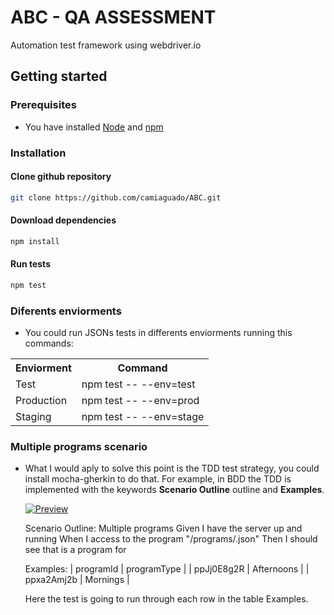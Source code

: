 # ABC - QA ASSESSMENT
Automation test framework using webdriver.io

## Getting started
### Prerequisites
 - You have installed [Node](https://nodejs.org/en/download/) and [npm](https://www.npmjs.com/get-npm)
 
### Installation
#### Clone github repository
```bash
git clone https://github.com/camiaguado/ABC.git
```
#### Download dependencies
```bash
npm install
```
#### Run tests
```bash
npm test
```

### Diferents enviorments
- You could run JSONs tests in differents enviorments running this commands:
<table>
  <tr>
    <th>Enviorment</th><th>Command</th>
  </tr>
  <tr>
    <td>Test</td><td>npm test -- --env=test</td>
  </tr>
  <tr>
    <td>Production</td><td>npm test -- --env=prod</td>
  </tr>
  <tr>
    <td>Staging</td><td>npm test -- --env=stage</td>
  </tr>
</table>


### Multiple programs scenario
- What I would aply to solve this point is the TDD test strategy, you could install mocha-gherkin to do that.
  For example, in BDD the TDD is implemented with the keywords **Scenario Outline** outline and **Examples**.
  
  [![Preview](https://prnt.sc/izzz7t)](https://prnt.sc/izzz7t)
 
     Scenario Outline: Multiple programs 
            Given I have the server up and running
            When I access to the program "/programs/<programId>.json"
            Then I should see that is a program for <programType>

     Examples:
            | programId  | programType |
            | ppJj0E8g2R | Afternoons  |
            | ppxa2Amj2b | Mornings    |
            
            
            
            
   Here the test is going to run through each row in the table Examples.
